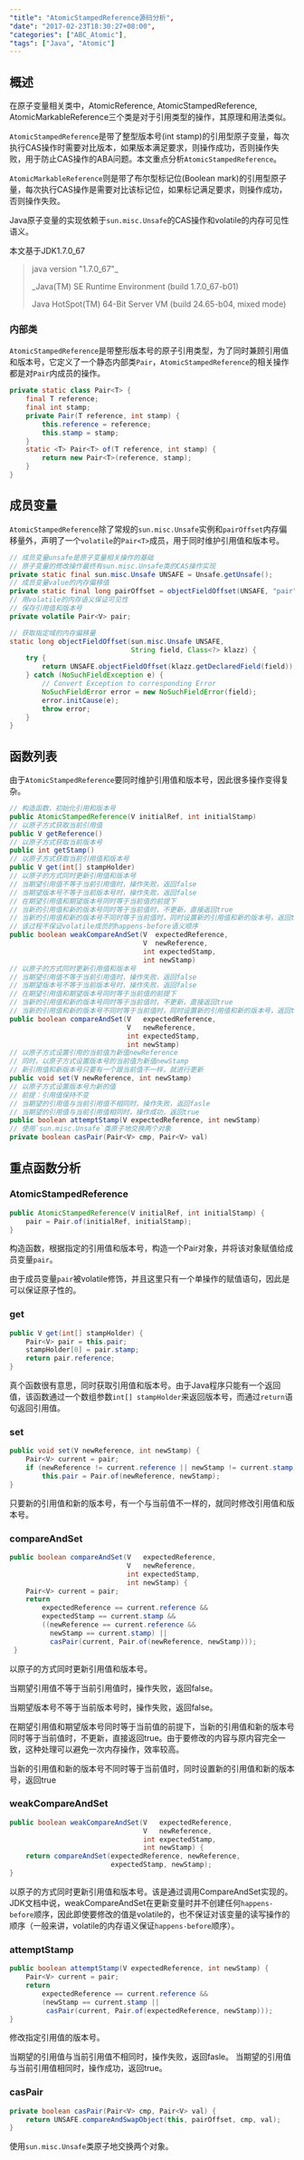 ```yaml
---
"title": "AtomicStampedReference源码分析",
"date": "2017-02-23T18:30:27+08:00",
"categories": ["ABC_Atomic"],
"tags": ["Java", "Atomic"]
---
```


## 概述

在原子变量相关类中，AtomicReference, AtomicStampedReference, AtomicMarkableReference三个类是对于引用类型的操作，其原理和用法类似。

`AtomicStampedReference`是带了整型版本号(int stamp)的引用型原子变量，每次执行CAS操作时需要对比版本，如果版本满足要求，则操作成功，否则操作失败，用于防止CAS操作的ABA问题。本文重点分析`AtomicStampedReference`。



`AtomicMarkableReference`则是带了布尔型标记位(Boolean mark)的引用型原子量，每次执行CAS操作是需要对比该标记位，如果标记满足要求，则操作成功，否则操作失败。



Java原子变量的实现依赖于`sun.misc.Unsafe`的CAS操作和volatile的内存可见性语义。



本文基于JDK1.7.0_67

> java version "1.7.0_67"_
>
> _Java(TM) SE Runtime Environment (build 1.7.0_67-b01)
>
> Java HotSpot(TM) 64-Bit Server VM (build 24.65-b04, mixed mode)



### 内部类

`AtomicStampedReference`是带整形版本号的原子引用类型，为了同时兼顾引用值和版本号，它定义了一个静态内部类`Pair`，`AtomicStampedReference`的相关操作都是对`Pair`内成员的操作。

```java
private static class Pair<T> {
    final T reference;
    final int stamp;
    private Pair(T reference, int stamp) {
        this.reference = reference;
        this.stamp = stamp;
    }
    static <T> Pair<T> of(T reference, int stamp) {
      	return new Pair<T>(reference, stamp);
    }
}
```



## 成员变量

`AtomicStampedReference`除了常规的`sun.misc.Unsafe`实例和`pairOffset`内存偏移量外，声明了一个`volatile`的`Pair<T>`成员，用于同时维护引用值和版本号。

```java
// 成员变量unsafe是原子变量相关操作的基础
// 原子变量的修改操作最终有sun.misc.Unsafe类的CAS操作实现
private static final sun.misc.Unsafe UNSAFE = Unsafe.getUnsafe();
// 成员变量value的内存偏移值
private static final long pairOffset = objectFieldOffset(UNSAFE, "pair", AtomicStampedReference.class);
// 用volatile的内存语义保证可见性
// 保存引用值和版本号
private volatile Pair<V> pair;

// 获取指定域的内存偏移量
static long objectFieldOffset(sun.misc.Unsafe UNSAFE,
                              String field, Class<?> klazz) {
    try {
        return UNSAFE.objectFieldOffset(klazz.getDeclaredField(field));
    } catch (NoSuchFieldException e) {
        // Convert Exception to corresponding Error
        NoSuchFieldError error = new NoSuchFieldError(field);
        error.initCause(e);
        throw error;
    }
}
```



## 函数列表

由于`AtomicStampedReference`要同时维护引用值和版本号，因此很多操作变得复杂。

```java
// 构造函数，初始化引用和版本号
public AtomicStampedReference(V initialRef, int initialStamp)
// 以原子方式获取当前引用值
public V getReference()
// 以原子方式获取当前版本号
public int getStamp()
// 以原子方式获取当前引用值和版本号
public V get(int[] stampHolder)
// 以原子的方式同时更新引用值和版本号
// 当期望引用值不等于当前引用值时，操作失败，返回false
// 当期望版本号不等于当前版本号时，操作失败，返回false
// 在期望引用值和期望版本号同时等于当前值的前提下
// 当新的引用值和新的版本号同时等于当前值时，不更新，直接返回true
// 当新的引用值和新的版本号不同时等于当前值时，同时设置新的引用值和新的版本号，返回true
// 该过程不保证volatile成员的happens-before语义顺序
public boolean weakCompareAndSet(V  expectedReference,
                                 V  newReference,
                                 int expectedStamp,
                                 int newStamp)
// 以原子的方式同时更新引用值和版本号
// 当期望引用值不等于当前引用值时，操作失败，返回false
// 当期望版本号不等于当前版本号时，操作失败，返回false
// 在期望引用值和期望版本号同时等于当前值的前提下
// 当新的引用值和新的版本号同时等于当前值时，不更新，直接返回true
// 当新的引用值和新的版本号不同时等于当前值时，同时设置新的引用值和新的版本号，返回true
public boolean compareAndSet(V   expectedReference,
                             V   newReference,
                             int expectedStamp,
                             int newStamp)
// 以原子方式设置引用的当前值为新值newReference
// 同时，以原子方式设置版本号的当前值为新值newStamp
// 新引用值和新版本号只要有一个跟当前值不一样，就进行更新
public void set(V newReference, int newStamp)
// 以原子方式设置版本号为新的值
// 前提：引用值保持不变
// 当期望的引用值与当前引用值不相同时，操作失败，返回fasle
// 当期望的引用值与当前引用值相同时，操作成功，返回true
public boolean attemptStamp(V expectedReference, int newStamp)
// 使用`sun.misc.Unsafe`类原子地交换两个对象
private boolean casPair(Pair<V> cmp, Pair<V> val)
```



## 重点函数分析

### AtomicStampedReference

```java
public AtomicStampedReference(V initialRef, int initialStamp) {
  	pair = Pair.of(initialRef, initialStamp);
}
```

构造函数，根据指定的引用值和版本号，构造一个Pair对象，并将该对象赋值给成员变量`pair`。

由于成员变量`pair`被volatile修饰，并且这里只有一个单操作的赋值语句，因此是可以保证原子性的。



### get

```java
public V get(int[] stampHolder) {
    Pair<V> pair = this.pair;
    stampHolder[0] = pair.stamp;
    return pair.reference;
}
```

真个函数很有意思，同时获取引用值和版本号。由于Java程序只能有一个返回值，该函数通过一个数组参数`int[] stampHolder`来返回版本号，而通过`return`语句返回引用值。



### set

```java
public void set(V newReference, int newStamp) {
	Pair<V> current = pair;
	if (newReference != current.reference || newStamp != current.stamp)
		this.pair = Pair.of(newReference, newStamp);
}
```

只要新的引用值和新的版本号，有一个与当前值不一样的，就同时修改引用值和版本号。



### compareAndSet

```java
public boolean compareAndSet(V   expectedReference,
                             V   newReference,
                             int expectedStamp,
                             int newStamp) {
 	Pair<V> current = pair;
 	return
 		expectedReference == current.reference &&
 		expectedStamp == current.stamp &&
 		((newReference == current.reference &&
 		  newStamp == current.stamp) ||
 		  casPair(current, Pair.of(newReference, newStamp)));
 }
```

以原子的方式同时更新引用值和版本号。

当期望引用值不等于当前引用值时，操作失败，返回false。

当期望版本号不等于当前版本号时，操作失败，返回false。

在期望引用值和期望版本号同时等于当前值的前提下，当新的引用值和新的版本号同时等于当前值时，不更新，直接返回true。由于要修改的内容与原内容完全一致，这种处理可以避免一次内存操作，效率较高。

当新的引用值和新的版本号不同时等于当前值时，同时设置新的引用值和新的版本号，返回true



### weakCompareAndSet

```java
public boolean weakCompareAndSet(V   expectedReference,
                                 V   newReference,
                                 int expectedStamp,
                                 int newStamp) {
  	return compareAndSet(expectedReference, newReference,
                       	 expectedStamp, newStamp);
}
```

以原子的方式同时更新引用值和版本号。该是通过调用CompareAndSet实现的。JDK文档中说，weakCompareAndSet在更新变量时并不创建任何`happens-before`顺序，因此即使要修改的值是volatile的，也不保证对该变量的读写操作的顺序（一般来讲，volatile的内存语义保证`happens-before`顺序）。



### attemptStamp

```java
public boolean attemptStamp(V expectedReference, int newStamp) {
  	Pair<V> current = pair;
  	return
    	expectedReference == current.reference &&
    	(newStamp == current.stamp ||
     	 casPair(current, Pair.of(expectedReference, newStamp)));
}
```

修改指定引用值的版本号。

当期望的引用值与当前引用值不相同时，操作失败，返回fasle。
当期望的引用值与当前引用值相同时，操作成功，返回true。



### casPair

```java
private boolean casPair(Pair<V> cmp, Pair<V> val) {
  	return UNSAFE.compareAndSwapObject(this, pairOffset, cmp, val);
}
```

使用`sun.misc.Unsafe`类原子地交换两个对象。
